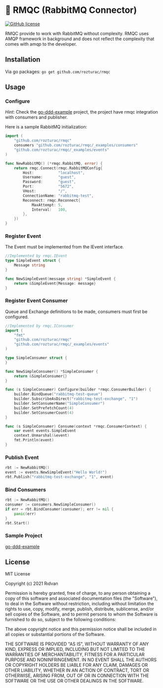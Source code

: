 # 🐇 RMQC (RabbitMQ Connector)

[![GitHub license](https://img.shields.io/github/license/rozturac/rmqc.svg)](https://github.com/rozturac/rmqc/LICENSE)

RMQC provide to work with RabbitMQ without complexity. RMQC uses AMQP framework in background and does not reflect the complexity that comes with amqp to the developer.

## Installation

Via go packages:
```go get github.com/rozturac/rmqc```

## Usage

### Configure

*Hint:*
Check the [go-ddd-example](https://github.com/rozturac/go-ddd-example) project, the project have rmqc integration with consumers and publisher.

Here is a sample RabbitMQ initialization:

```go
import (
	"github.com/rozturac/rmqc"
	consumers "github.com/rozturac/rmqc/_examples/consumers"
	"github.com/rozturac/rmqc/_examples/events"
)

func NewRabbitMQ() (*rmqc.RabbitMQ, error) {
	return rmqc.Connect(rmqc.RabbitMQConfig{
		Host:           "localhost",
		Username:       "guest",
		Password:       "guest",
		Port:           "5672",
		VHost:          "/",
		ConnectionName: "rabbitmq-test",
		Reconnect: rmqc.Reconnect{
			MaxAttempt: 5,
			Interval:   100,
		},
	})
}
```

### Register Event

The Event must be implemented from the IEvent interface.

```go
//Implemented by rmqc.IEvent 
type SimpleEvent struct {
	Message string
}

func NewSimpleEvent(message string) *SimpleEvent {
	return &SimpleEvent{Message: message}
}
```

### Register Event Consumer

Queue and Exchange definitions to be made, consumers must first be configured.

```go
//Implemented by rmqc.IConsumer
import (
	"fmt"
	"github.com/rozturac/rmqc"
	"github.com/rozturac/rmqc/_examples/events"
)

type SimpleConsumer struct {
}

func NewSimpleConsumer() *SimpleConsumer {
	return &SimpleConsumer{}
}

func (s SimpleConsumer) Configure(builder *rmqc.ConsumerBuilder) {
	builder.BindQueue("rabbitmq-test-queue")
	builder.SubscribeAsDirect("rabbitmq-test-exchange", "1")
	builder.SetConsumerName("SimpleConsumer")
	builder.SetPrefetchCount(4)
	builder.SetConsumerCount(4)
}

func (s SimpleConsumer) Consume(context *rmqc.ConsumerContext) {
	var event events.SimpleEvent
	context.Unmarshal(&event)
	fmt.Println(event)
}
```

### Publish Event 

```go
rbt := NewRabbitMQ()
event := events.NewSimpleEvent("Hello World!")
rbt.Publish("rabbitmq-test-exchange", "1", event)
```

### Bind Consumers

```go
rbt := NewRabbitMQ()
consumer := consumers.NewSimpleConsumer()
if err = rbt.BindConsumer(consumer); err != nil {
	panic(err)
}
rbt.Start()
```

### Sample Project

[go-ddd-example](https://github.com/rozturac/go-ddd-example)

## License
MIT License

Copyright (c) 2021 Rıdvan

Permission is hereby granted, free of charge, to any person obtaining a copy
of this software and associated documentation files (the "Software"), to deal
in the Software without restriction, including without limitation the rights
to use, copy, modify, merge, publish, distribute, sublicense, and/or sell
copies of the Software, and to permit persons to whom the Software is
furnished to do so, subject to the following conditions:

The above copyright notice and this permission notice shall be included in all
copies or substantial portions of the Software.

THE SOFTWARE IS PROVIDED "AS IS", WITHOUT WARRANTY OF ANY KIND, EXPRESS OR
IMPLIED, INCLUDING BUT NOT LIMITED TO THE WARRANTIES OF MERCHANTABILITY,
FITNESS FOR A PARTICULAR PURPOSE AND NONINFRINGEMENT. IN NO EVENT SHALL THE
AUTHORS OR COPYRIGHT HOLDERS BE LIABLE FOR ANY CLAIM, DAMAGES OR OTHER
LIABILITY, WHETHER IN AN ACTION OF CONTRACT, TORT OR OTHERWISE, ARISING FROM,
OUT OF OR IN CONNECTION WITH THE SOFTWARE OR THE USE OR OTHER DEALINGS IN THE
SOFTWARE.
